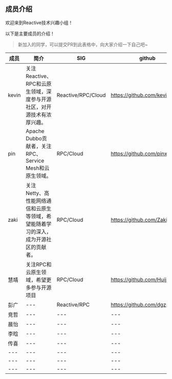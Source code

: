 ## 成员介绍

欢迎来到Reactive技术兴趣小组！

以下是主要成员的介绍！

> 新加入的同学，可以提交PR到此表格中，向大家介绍一下自己吧~

|成员|简介|SIG|github|blog|
|---|---|---|---|---|
|kevin|关注Reactive、RPC和云原生领域，深度参与开源社区，对开源技术有浓厚兴趣。|Reactive/RPC/Cloud|https://github.com/kevinten10|http://www.kevinten.com/|
|pin|Apache Dubbo贡献者，关注RPC、Service Mesh和云原生领域。|RPC/Cloud|https://github.com/pinxiong|---|
|zaki|关注Netty、高性能网络通信和云原生等领域，希望能随着学习的深入，成为开源社区的贡献者。|RPC/Cloud|https://github.com/ZakiFan|---|
|慧靖|关注RPC和云原生领域，希望更多参与开源项目|RPC/Cloud|https://github.com/Huijing-Xu|---|
|彭广|---|Reactive/RPC|https://github.com/dgzpg|---|
|竞哲|---|---|---|---|
|晨怡|---|---|---|---|
|李晗|---|---|---|---|
|传喜|---|---|---|---|
|---|---|---|---|---|
|---|---|---|---|---|
|---|---|---|---|---|
